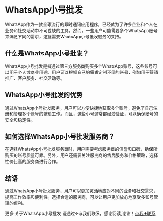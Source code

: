 # WhatsApp小号批发

WhatsApp作为一款全球流行的即时通讯应用程序，已经成为了许多企业和个人在业务和社交活动中不可或缺的工具。然而，一些用户可能需要多个WhatsApp账号来满足不同的需求，这就需要WhatsApp小号批发服务的支持。

## 什么是WhatsApp小号批发？

WhatsApp小号批发是指通过第三方服务商购买多个WhatsApp账号，这些账号可以用于个人或商业用途。用户可以根据自己的需求定制不同的账号，例如用于营销推广、客户服务、社交活动等。

## WhatsApp小号批发的优势

通过WhatsApp小号批发服务，用户可以方便快捷地获取多个账号，避免了自己注册和管理多个账号的繁琐工作。而且，这些小号通常都经过验证，可以确保账号的安全和稳定性。

## 如何选择WhatsApp小号批发服务商？

在选择WhatsApp小号批发服务商时，用户需要考虑服务商的信誉和口碑，确保所购买的账号质量可靠。另外，用户还需要关注服务商的售后服务和价格策略，选择性价比高的服务商进行合作。

## 结语

通过WhatsApp小号批发服务，用户可以更加灵活地应对不同的业务和社交需求，提高工作效率和便利性。选择合适的服务商，可以让用户更加放心地享受多账号管理的便利。

更多 关于WhatsApp小号批发 请通过✈与我们联系，感谢阅读,谢谢！[点我✈联系](https://lm.k02.cc)